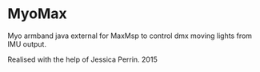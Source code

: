 # MyoMax
Myo armband java external for MaxMsp to control dmx moving lights from IMU output.

Realised with the help of Jessica Perrin. 2015
